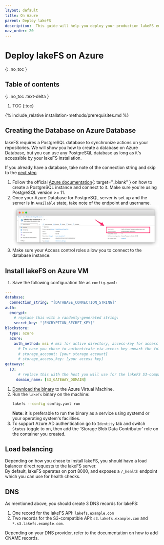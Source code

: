 ```yaml
---
layout: default
title: On Azure
parent: Deploy lakeFS
description:  This guide will help you deploy your production lakeFS environment on Azure 
nav_order: 20
---
```


# Deploy lakeFS on Azure
{: .no_toc }

## Table of contents
{: .no_toc .text-delta }

1. TOC
{:toc}

{% include_relative installation-methods/prerequisites.md %}

## Creating the Database on Azure Database
lakeFS requires a PostgreSQL database to synchronize actions on your repositories.
We will show you how to create a database on Azure Database, but you can use any PostgreSQL database as long as it's accessible by your lakeFS installation.

If you already have a database, take note of the connection string and skip to the [next step](#install-lakefs-on-azure-vm)

1. Follow the official [Azure documentation](https://docs.microsoft.com/en-us/azure/postgresql/quickstart-create-server-database-portal){: target="_blank" } on how to create a PostgreSQL instance and connect to it.
   Make sure you're using PostgreSQL version >= 11.
1. Once your Azure Database for PostgreSQL server is set up and the server is in `Available` state, take note of the endpoint and username.
   ![Azure postgres Connection String](../assets/img/azure_postgres_conn.png)
1. Make sure your Access control roles allow you to connect to the database instance.

## Install lakeFS on Azure VM
1. Save the following configuration file as `config.yaml`:
```yaml
---
database:
  connection_string: "[DATABASE_CONNECTION_STRING]"
auth:
  encrypt:
    # replace this with a randomly-generated string:
    secret_key: "[ENCRYPTION_SECRET_KEY]"
blockstore:
  type: azure
  azure:
    auth_method: msi # msi for active directory, access-key for access key 
      # In case you chose to authenticate via access key unmark the following rows and insert the values from the previous step 
      # storage_account: [your storage account]
      # storage_access_key: [your access key]
gateways:
  s3:
      # replace this with the host you will use for the lakeFS S3-compatible endpoint:
     domain_name: [S3_GATEWAY_DOMAIN]
```
1. [Download the binary](../index.md#downloads) to the Azure Virtual Machine.
1. Run the `lakefs` binary on the machine:
   ```bash
   lakefs --config config.yaml run
   ```
   **Note:** it is preferable to run the binary as a service using systemd or your operating system's facilities.
1. To support Azure AD authentication go to `Identity` tab and switch `Status` toggle to on, then add the `Storage Blob Data Contributor' role on the container you created.


## Load balancing
Depending on how you chose to install lakeFS, you should have a load balancer direct requests to the lakeFS server.  
By default, lakeFS operates on port 8000, and exposes a `/_health` endpoint which you can use for health checks.

## DNS
As mentioned above, you should create 3 DNS records for lakeFS:
1. One record for the lakeFS API: `lakefs.example.com`
1. Two records for the S3-compatible API: `s3.lakefs.example.com` and `*.s3.lakefs.example.com`.

Depending on your DNS provider, refer to the documentation on how to add CNAME records.
